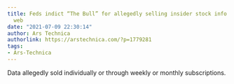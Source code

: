 ```yaml
---
title: Feds indict “The Bull” for allegedly selling insider stock info on the dark
  web
date: "2021-07-09 22:30:14"
author: Ars Technica
authorlink: https://arstechnica.com/?p=1779281
tags:
- Ars-Technica
---
```

Data allegedly sold individually or through weekly or monthly subscriptions.